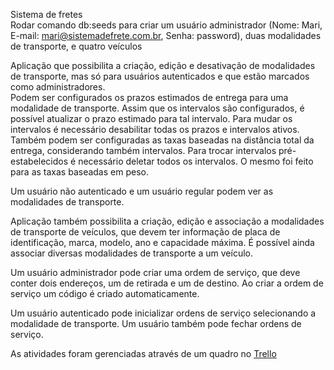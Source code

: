 Sistema de fretes <br>
Rodar comando db:seeds para criar um usuário administrador (Nome: Mari, E-mail: mari@sistemadefrete.com.br, Senha: password), duas modalidades de transporte, e quatro veículos <br>

Aplicação que possibilita a criação, edição e desativação de modalidades de transporte, mas só para usuários autenticados e que estão marcados como administradores. <br>
Podem ser configurados os prazos estimados de entrega para uma modalidade de transporte. Assim que os intervalos são configurados, é possível atualizar o prazo estimado para tal intervalo. Para mudar os intervalos é necessário desabilitar todas os prazos e intervalos ativos. Também podem ser configuradas as taxas baseadas na distância total da entrega, considerando também intervalos. Para trocar intervalos pré-estabelecidos é necessário deletar todos os intervalos. O mesmo foi feito para as taxas baseadas em peso.

Um usuário não autenticado e um usuário regular podem ver as modalidades de transporte. 

Aplicação também possibilita a criação, edição e associação a modalidades de transporte de veículos, que devem ter informação de placa de identificação, marca, modelo, ano e capacidade máxima. 
É possível ainda associar diversas modalidades de transporte a um veículo.

Um usuário administrador pode criar uma ordem de serviço, que deve conter dois endereços, um de retirada e um de destino. Ao criar a ordem de serviço um código é criado automaticamente. 

Um usuário autenticado pode inicializar ordens de serviço selecionando a modalidade de transporte. Um usuário também pode fechar ordens de serviço.

As atividades foram gerenciadas através de um quadro no [Trello](https://trello.com/b/curhUqaO/sistema-de-fretes)
